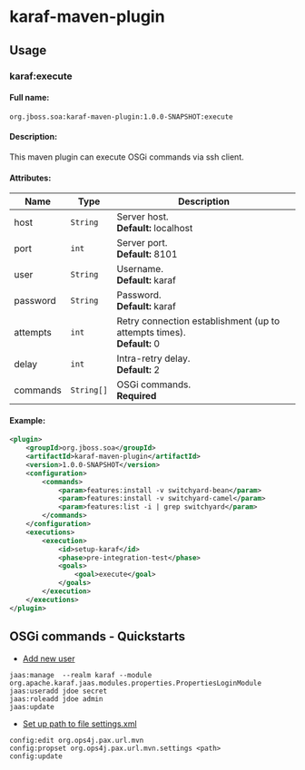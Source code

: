karaf-maven-plugin
==================

Usage
-----
### karaf:execute

#### Full name:
`org.jboss.soa:karaf-maven-plugin:1.0.0-SNAPSHOT:execute`

#### Description:
This maven plugin can execute OSGi commands via ssh client.

#### Attributes:

| Name      | Type      | Description  |
| ----------|---------| ------|
| host      | `String`  | Server host. <br />**Default:** localhost|
| port      | `int`     | Server port. <br />**Default:** 8101|
| user      | `String`  | Username. <br />**Default:** karaf|
| password  |`String`   | Password. <br />**Default:** karaf|
| attempts  |`int`      | Retry connection establishment (up to attempts times). <br />**Default:** 0|
| delay     |`int`      | Intra-retry delay. <br />**Default:** 2|
| commands  |`String[]` | OSGi commands. <br /> **Required** |


#### Example:

```xml
<plugin>
    <groupId>org.jboss.soa</groupId>
	<artifactId>karaf-maven-plugin</artifactId>
	<version>1.0.0-SNAPSHOT</version>
	<configuration>
		<commands>
			<param>features:install -v switchyard-bean</param>
			<param>features:install -v switchyard-camel</param>
			<param>features:list -i | grep switchyard</param>
		</commands>
	</configuration>
	<executions>
		<execution>
			<id>setup-karaf</id>
			<phase>pre-integration-test</phase>
			<goals>
				<goal>execute</goal>
			</goals>
		</execution>
	</executions>
</plugin>
```

OSGi commands - Quickstarts
---------------------------
* [Add new user](http://karaf.apache.org/manual/latest/users-guide/security.html)
~~~
jaas:manage  --realm karaf --module org.apache.karaf.jaas.modules.properties.PropertiesLoginModule
jaas:useradd jdoe secret
jaas:roleadd jdoe admin
jaas:update
~~~

* [Set up path to file settings.xml](http://karaf.apache.org/manual/latest/users-guide/configuration.html)
```
config:edit org.ops4j.pax.url.mvn
config:propset org.ops4j.pax.url.mvn.settings <path>
config:update
```

